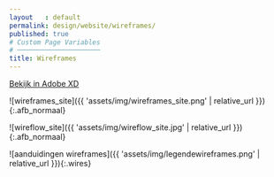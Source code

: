 ```yaml
---
layout   : default
permalink: design/website/wireframes/
published: true
# Custom Page Variables
# ─────────────────────
title: Wireframes
---
```

<a href="https://xd.adobe.com/view/9816b9fc-09c6-487c-4470-666fb35ab974-ee27/" target="_parent" class="btn btn-primary">Bekijk in Adobe XD</a> <br>


![wireframes_site]({{ 'assets/img/wireframes_site.png' | relative_url }}){:.afb_normaal}

![wireflow_site]({{ 'assets/img/wireflow_site.jpg' | relative_url }}){:.afb_normaal}

![aanduidingen wireframes]({{ 'assets/img/legendewireframes.png' | relative_url }}){:.wires}